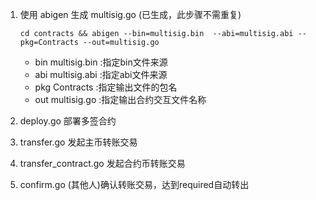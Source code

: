 
1.  使用 abigen 生成 multisig.go  (已生成，此步骤不需重复)
    
    ```
    cd contracts && abigen --bin=multisig.bin  --abi=multisig.abi --pkg=Contracts --out=multisig.go
    ```
    - bin multisig.bin :指定bin文件来源
    - abi multisig.abi :指定abi文件来源
    - pkg Contracts    :指定输出文件的包名
    - out multisig.go  :指定输出合约交互文件名称

2.  deploy.go  部署多签合约

3.  transfer.go 发起主币转账交易

4.  transfer_contract.go 发起合约币转账交易

5.  confirm.go (其他人)确认转账交易，达到required自动转出

